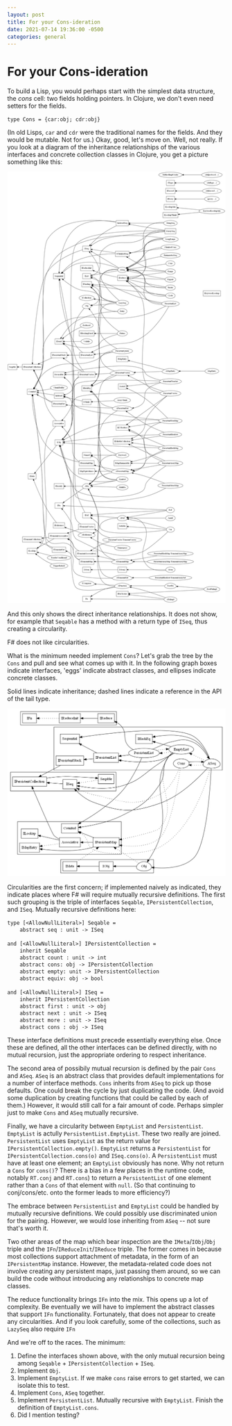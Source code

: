 ```yaml
---
layout: post
title: For your Cons-ideration
date: 2021-07-14 19:36:00 -0500
categories: general
---
```


# For your Cons-ideration

To build a Lisp, you would perhaps start with the simplest data structure, the _cons_ cell: two fields holding pointers.  In Clojure, we don't even need setters for the fields. 

```F#
type Cons = {car:obj; cdr:obj}
```

(In old Lisps, `car` and `cdr` were the traditional names for the fields. And they would be mutable. Not for us.)  Okay, good, let's move on. Well, not really.  If you look at a diagram of the inheritance relationships of the various interfaces and concrete collection classes in Clojure, you get a picture something like this:

![Full dependency graph](/assets/images/all-dependencies.png)

And this only shows the direct inheritance relationships.  It does not show, for example that `Seqable` has a method with a return type of `ISeq`, thus creating a circularity.

F# does not like circularities.

What is the minimum needed implement `Cons`?  Let's grab the tree by the `Cons` and pull and see what comes up with it.  In the following graph boxes indicate interfaces, 'eggs' indicate abstract classes, and ellipses indicate concrete classes.

Solid lines indicate inheritance; dashed lines indicate a reference in the API of the tail type.

![Cons dependency graph](/assets/images/cons-dependencies.png)

Circularities are the first concern; if implemented naively as indicated, they indicate places where F# will require mutually recursive definitions.  The first such grouping is the triple of interfaces `Seqable`, `IPersistentCollection`, and `ISeq`.  Mutually recursive definitions here:

```F#
type [<AllowNullLiteral>] Seqable =
    abstract seq : unit -> ISeq

and [<AllowNullLiteral>] IPersistentCollection = 
    inherit Seqable
    abstract count : unit -> int
    abstract cons: obj -> IPersistentCollection
    abstract empty: unit -> IPersistentCollection
    abstract equiv: obj -> bool

and [<AllowNullLiteral>] ISeq =
    inherit IPersistentCollection
    abstract first : unit -> obj
    abstract next : unit -> ISeq
    abstract more : unit -> ISeq
    abstract cons : obj -> ISeq
```

These interface definitions must precede essentially everything else.  Once these are defined, all the other interfaces can be defined directly, with no mutual recursion, just the appropriate ordering to respect inheritance.

The second area of possibily mutual recursion is defined by the pair `Cons` and `ASeq`.  `ASeq` is an abstract class that provides default implementations for a number of interface methods.  `Cons` inherits from `ASeq` to pick up those defaults.  One could break the cycle by just duplicating the code.  (And avoid some duplication by creating functions that could be called by each of them.)  However, it would still call for a fair amount of code.  Perhaps simpler just to make `Cons` and `ASeq` mutually recursive.

Finally, we have a circularity between `EmptyList` and `PersistentList`.  `EmptyList` is actully `PersistentList.EmptyList`. These two really are joined.  `PersistentList` uses `EmptyList` as the return value for `IPersistentCollection.empty()`.  `EmptyList` returns a `PersistentList` for `IPersistentCollection.cons(o)` and  `ISeq.cons(o)`.  A `PersistentList` must have at least one element; an `EmptyList` obviously has none.  Why not return a `Cons` for `cons()`?  There is a bias in a few places in the runtime code, notably `RT.conj` and `RT.cons`) to return a `PersistentList` of one element rather than a `Cons` of that element with `null`.  (So that continuing to conj/cons/etc. onto the former leads to more efficiency?)

The embrace between `PersistentList` and `EmptyList` could be handled by mutually recursive definitions.  We could possibly use discriminated union for the pairing.  However, we would lose inheriting from `ASeq` -- not sure that's worth it.  

Two other areas of the map which bear inspection are the `IMeta`/`IObj`/`Obj` triple and the `IFn`/`IReduceInit`/`IReduce` triple.  The former comes in because most collections support attachment of metadata, in the form of an `IPersistentMap` instance.  However, the metadata-related code does not involve creating any persistent maps, just passing them around, so we can build the code without introducing any relationships to concrete map classes.  

The reduce functionality brings `IFn` into the mix.  This opens up a lot of complexity. Be eventually we will have to implement the abstract classes that support `IFn` functionality.   Fortunately, that does not appear to create any circularities.  And if you look carefully, some of the collections, such as `LazySeq` also require `IFn`  

And we're off to the races.  The minimum:  

1. Define the interfaces shown above, with the only mutual recursion being among `Seqable` + `IPersistentCollection` + `ISeq`.  
2. Implement `Obj`.  
3. Implement `EmptyList`.  If we make `cons` raise errors to get started, we can isolate this to test.
4. Implement `Cons`, `ASeq` together.
5. Implement `PersistentList`.  Mutually recursive with `EmptyList`.  Finish the definition of `EmptyList.cons`.
6. Did I mention testing?


